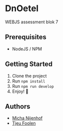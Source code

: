 # DnOetel
WEBJS assessment blok 7

## Prerequisites
- NodeJS / NPM

## Getting Started
1. Clone the project
2. Run `npm install`
3. Run `npm run develop`
4. Enjoy! :tada:

## Authors
- [Micha Nijenhof](https://github.com/killermi200)
- [Tjeu Foolen](https://github.com/tjeufoolen)